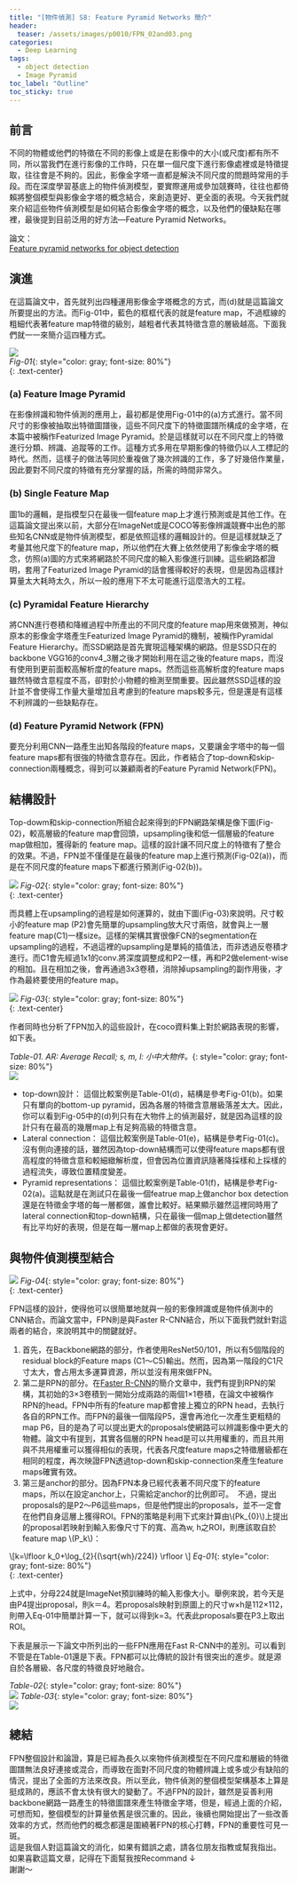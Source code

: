 ```yaml
---
title: "[物件偵測] S8: Feature Pyramid Networks 簡介"
header:
  teaser: /assets/images/p0010/FPN_02and03.png
categories:
  - Deep Learning
tags:
  - object detection
  - Image Pyramid
toc_label: "Outline"
toc_sticky: true
---
```

## 前言
不同的物體或他們的特徵在不同的影像上或是在影像中的大小(或尺度)都有所不同，所以當我們在進行影像的工作時，只在單一個尺度下進行影像處裡或是特徵提取，往往會是不夠的。因此，影像金字塔一直都是解決不同尺度的問題時常用的手段。而在深度學習基底上的物件偵測模型，要實際運用或參加競賽時，往往也都倚賴將整個模型與影像金字塔的概念結合，來創造更好、更全面的表現。今天我們就來介紹這些物件偵測模型是如何結合影像金字塔的概念，以及他們的優缺點在哪裡，最後提到目前泛用的好方法—Feature Pyramid Networks。  

論文：  
[Feature pyramid networks for object detection](https://medium.com/r/?url=http%3A%2F%2Fopenaccess.thecvf.com%2Fcontent_cvpr_2017%2Fhtml%2FLin_Feature_Pyramid_Networks_CVPR_2017_paper.html)  

## 演進
在這篇論文中，首先就列出四種運用影像金字塔概念的方式，而(d)就是這篇論文所要提出的方法。而Fig-01中，藍色的框框代表的就是feature map，不過框線的粗細代表著feature map特徵的級別，越粗者代表其特徵含意的層級越高。下面我們就一一來簡介這四種方式。  

![](/assets/images/p0010/FPN_01.png)  
*Fig-01*{: style="color: gray; font-size: 80%"}  
{: .text-center}

### (a) Feature Image Pyramid  
在影像辨識和物件偵測的應用上，最初都是使用Fig-01中的(a)方式進行。當不同尺寸的影像被抽取出特徵圖譜後，這些不同尺度下的特徵圖譜所構成的金字塔，在本篇中被稱作Featurized Image Pyramid。於是這樣就可以在不同尺度上的特徵進行分類、辨識、追蹤等的工作。這種方式多用在早期影像的特徵仍以人工標記的時代。然而，這樣子的做法等同於重複做了幾次辨識的工作，多了好幾倍作業量，因此要對不同尺度的特徵有充分掌握的話，所需的時間非常久。  

### (b) Single Feature Map  
圖1b的邏輯，是指模型只在最後一個feature map上才進行預測或是其他工作。在這篇論文提出來以前，大部分在ImageNet或是COCO等影像辨識競賽中出色的那些知名CNN或是物件偵測模型，都是依照這樣的邏輯設計的。但是這樣就缺乏了考量其他尺度下的feature map，所以他們在大賽上依然使用了影像金字塔的概念，仿照(a)圖的方式來將網路於不同尺度的輸入影像進行訓練。這些網路都證明，套用了Featurized Image Pyramid的話會獲得較好的表現，但是因為這樣計算量太大耗時太久，所以一般的應用下不太可能進行這麼浩大的工程。  

### (c) Pyramidal Feature Hierarchy  
將CNN進行卷積和降維過程中所產出的不同尺度的feature map用來做預測，神似原本的影像金字塔產生Featurized Image Pyramid的機制，被稱作Pyramidal Feature Hierarchy。而SSD網路是首先實現這種架構的網路。但是SSD只在的backbone VGG16的conv4_3層之後才開始利用在這之後的feature maps，而沒有使用到更前面較高解析度的feature maps。然而這些高解析度的feature maps 雖然特徵含意程度不高，卻對於小物體的檢測至關重要。因此雖然SSD這樣的設計並不會使得工作量大量增加且考慮到的feature maps較多元，但是還是有這樣不利辨識的一些缺點存在。  

### (d) Feature Pyramid Network (FPN)  
要充分利用CNN一路產生出知各階段的feature maps，又要讓金字塔中的每一個feature maps都有很強的特徵含意存在。因此，作者結合了top-down和skip-connection兩種概念，得到可以兼顧兩者的Feature Pyramid Network(FPN)。  

## 結構設計  
Top-dowm和skip-connection所組合起來得到的FPN網路架構是像下圖(Fig-02)，較高層級的feature map會回頭，upsampling後和低一個層級的feature map做相加，獲得新的 feature map。這樣的設計讓不同尺度上的特徵有了整合的效果。不過，FPN並不僅僅是在最後的feature map上進行預測(Fig-02(a))，而是在不同尺度的feature maps下都進行預測(Fig-02(b))。  

![](/assets/images/p0010/FPN_02and03.png)
*Fig-02*{: style="color: gray; font-size: 80%"}  
{: .text-center}  

而具體上在upsampling的過程是如何運算的，就由下圖(Fig-03)來說明。尺寸較小的feature map (P2)會先簡單的upsampling放大尺寸兩倍，就會與上一層feature map(C1)一樣size。這樣的架構其實很像FCN的segmentation在upsampling的過程，不過這裡的upsampling是單純的插值法，而非透過反卷積才進行。而C1會先經過1x1的conv.將深度調整成和P2一樣，再和P2做element-wise的相加。且在相加之後，會再通過3x3卷積，消除掉upsampling的副作用後，才作為最終要使用的feature map。  

![](/assets/images/p0010/FPN_04.png)
*Fig-03*{: style="color: gray; font-size: 80%"}  
{: .text-center}  

作者同時也分析了FPN加入的這些設計，在coco資料集上對於網路表現的影響，如下表。  

*Table-01. AR: Average Recall; s, m, l: 小中大物件。*{: style="color: gray; font-size: 80%"}  
![](/assets/images/p0010/FPN_tb01.png)  

- top-down設計：
這個比較案例是Table-01(d)，結構是參考Fig-01(b)。如果只有單向的bottom-up pyramid，因為各層的特徵含意層級落差太大。因此，你可以看到Fig-05中的(d)列只有在大物件上的偵測最好，就是因為這樣的設計只有在最高的幾層map上有足夠高級的特徵含意。
- Lateral connection：
這個比較案例是Table-01(e)，結構是參考Fig-01(c)。沒有側向連接的話，雖然因為top-down結構而可以使得feature maps都有很高程度的特徵含意和較細緻解析度，但會因為位置資訊隨著降採樣和上採樣的過程流失，導致位置精度變差。
- Pyramid representations：
這個比較案例是Table-01(f)，結構是參考Fig-02(a)。這點就是在測試只在最後一個featrue map上做anchor box detection還是在特徵金字塔的每一層都做，誰會比較好。結果顯示雖然這裡同時用了lateral connection和top-down結構，只在最後一個map上做detection雖然有比平均好的表現，但是在每一層map上都做的表現會更好。  

## 與物件偵測模型結合

![](/assets/images/p0010/FPN_05.png)
*Fig-04*{: style="color: gray; font-size: 80%"}  
{: .text-center}  

FPN這樣的設計，使得他可以很簡單地就與一般的影像辨識或是物件偵測中的CNN結合。而論文當中，FPN則是與Faster R-CNN結合，所以下面我們就針對這兩者的結合，來說明其中的關鍵就好。  
1. 首先，在Backbone網路的部分，作者使用ResNet50/101，所以有5個階段的residual block的Feature maps (C1～C5)輸出。然而，因為第一階段的C1尺寸太大，會占用太多運算資源，所以並沒有用來做FPN。  
2. 第二是RPN的部分。在[Faster R-CNN](https://yuweichiu.github.io/object%20detection/deep%20learning/Object-Detection-S3-Faster-R-CNN/)的簡介文章中，我們有提到RPN的架構，其初始的3×3卷積到一開始分成兩路的兩個1×1卷積，在論文中被稱作RPN的head。FPN中所有的feature map都會接上獨立的RPN head，去執行各自的RPN工作。而FPN的最後一個階段P5，還會再池化一次產生更粗糙的map P6，目的是為了可以提出更大的proposals使網路可以辨識影像中更大的物體。論文中有提到，其實各個層的RPN head是可以共用權重的，而且共用與不共用權重可以獲得相似的表現，代表各尺度feature maps之特徵層級都在相同的程度，再次映證FPN透過top-down和skip-connection來產生feature maps確實有效。  
3. 第三是anchor的部分。因為FPN本身已經代表著不同尺度下的feature maps，所以在設定anchor上，只需給定anchor的比例即可。  
不過，提出proposals的是P2～P6這些maps，但是他們提出的proposals，並不一定會在他們自身這層上獲得ROI。FPN的策略是利用下式來計算由\\(Pk_{0}\\)上提出的proposal若映射到輸入影像尺寸下的寬、高為w, h之ROI，則應該取自於feature map \\(P_k\\)：  

\\[k=\lfloor k_0+\log_{2}{(\sqrt{wh}/224)} \rfloor \\]
*Eq-01*{: style="color: gray; font-size: 80%"}  
{: .text-center}  

上式中，分母224就是ImageNet預訓練時的輸入影像大小。舉例來說，若今天是由P4提出proposal，則k＝4。若proposals映射到原圖上的尺寸w×h是112×112，則帶入Eq-01中簡單計算一下，就可以得到k=3。代表此proposals要在P3上取出ROI。  

下表是展示一下論文中所列出的一些FPN應用在Fast R-CNN中的差別。可以看到不管是在Table-01還是下表。FPN都可以比傳統的設計有很突出的進步。就是源自於各層級、各尺度的特徵良好地融合。  

*Table-02*{: style="color: gray; font-size: 80%"}  
![](/assets/images/p0010/FPN_tb02.png)
*Table-03*{: style="color: gray; font-size: 80%"}  
![](/assets/images/p0010/FPN_tb03.png)  

## 總結
FPN整個設計和論證，算是已經為長久以來物件偵測模型在不同尺度和層級的特徵圖譜無法良好連接或混合，而導致在面對不同尺度的物體辨識上或多或少有缺陷的情況，提出了全面的方法來改良。所以至此，物件偵測的整個模型架構基本上算是挺成熟的，應該不會太快有很大的變動了。不過FPN的設計，雖然是妥善利用backbone網路一路產生的特徵圖譜來產生特徵金字塔，但是，經過上面的介紹，可想而知，整個模型的計算量依舊是很沉重的。因此，後續也開始提出了一些改善效率的方式，然而他們的概念都還是圍繞著FPN的核心打轉，FPN的重要性可見一斑。  
這是我個人對這篇論文的消化，如果有錯誤之處，請各位朋友指教或幫我指出。  
如果喜歡這篇文章，記得在下面幫我按Recommand ↓  
謝謝～